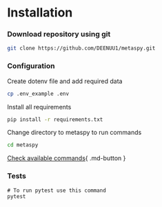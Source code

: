 # Installation


### Download repository using git

```bash
git clone https://github.com/DEENUU1/metaspy.git
```

### Configuration
Create dotenv file and add required data 
```bash
cp .env_example .env 
```
Install all requirements
```bash
pip install -r requirements.txt
```
Change directory to metaspy to run commands
```bash
cd metaspy
```

[Check available commands](commands.md){ .md-button }



### Tests
```bazaar
# To run pytest use this command
pytest 
```